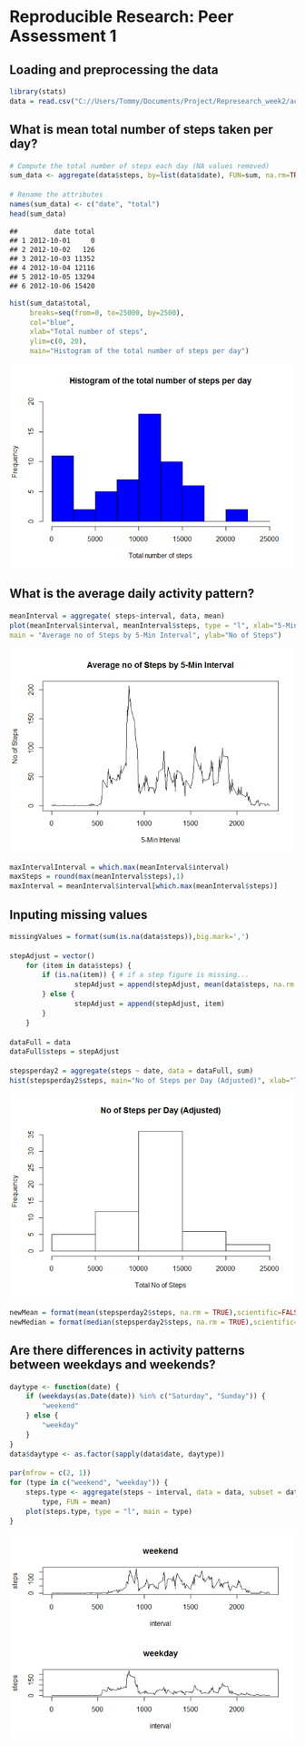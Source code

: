 # Reproducible Research: Peer Assessment 1

## Loading and preprocessing the data

```r
library(stats)
data = read.csv("C://Users/Tommy/Documents/Project/Represearch_week2/activity.csv", header = TRUE, sep = ",", colClasses=c("numeric", "character", "numeric"))
```

## What is mean total number of steps taken per day?

```r
# Compute the total number of steps each day (NA values removed)
sum_data <- aggregate(data$steps, by=list(data$date), FUN=sum, na.rm=TRUE)

# Rename the attributes
names(sum_data) <- c("date", "total")
head(sum_data)
```

```
##         date total
## 1 2012-10-01     0
## 2 2012-10-02   126
## 3 2012-10-03 11352
## 4 2012-10-04 12116
## 5 2012-10-05 13294
## 6 2012-10-06 15420
```

```r
hist(sum_data$total, 
     breaks=seq(from=0, to=25000, by=2500),
     col="blue", 
     xlab="Total number of steps", 
     ylim=c(0, 20), 
     main="Histogram of the total number of steps per day")
```

![](PA1_template_files/figure-html/unnamed-chunk-2-1.png)<!-- -->


## What is the average daily activity pattern?

```r
meanInterval = aggregate( steps~interval, data, mean)
plot(meanInterval$interval, meanInterval$steps, type = "l", xlab="5-Min Interval",
main = "Average no of Steps by 5-Min Interval", ylab="No of Steps")
```

![](PA1_template_files/figure-html/unnamed-chunk-3-1.png)<!-- -->

```r
maxIntervalInterval = which.max(meanInterval$interval)
maxSteps = round(max(meanInterval$steps),1)
maxInterval = meanInterval$interval[which.max(meanInterval$steps)] 
```
## Inputing missing values

```r
missingValues = format(sum(is.na(data$steps)),big.mark=',') 

stepAdjust = vector()
	for (item in data$steps) {
        if (is.na(item)) { # if a step figure is missing...
                stepAdjust = append(stepAdjust, mean(data$steps, na.rm = TRUE)) # return the mean 
        } else {
                stepAdjust = append(stepAdjust, item)
        }        
	}

dataFull = data
dataFull$steps = stepAdjust

stepsperday2 = aggregate(steps ~ date, data = dataFull, sum)
hist(stepsperday2$steps, main="No of Steps per Day (Adjusted)", xlab="Total No of Steps")
```

![](PA1_template_files/figure-html/unnamed-chunk-4-1.png)<!-- -->

```r
newMean = format(mean(stepsperday2$steps, na.rm = TRUE),scientific=FALSE, big.mark=',') 
newMedian = format(median(stepsperday2$steps, na.rm = TRUE),scientific=FALSE, big.mark=',')
```
## Are there differences in activity patterns between weekdays and weekends?

```r
daytype <- function(date) {
    if (weekdays(as.Date(date)) %in% c("Saturday", "Sunday")) {
        "weekend"
    } else {
        "weekday"
    }
}
data$daytype <- as.factor(sapply(data$date, daytype))

par(mfrow = c(2, 1))
for (type in c("weekend", "weekday")) {
    steps.type <- aggregate(steps ~ interval, data = data, subset = data$daytype == 
        type, FUN = mean)
    plot(steps.type, type = "l", main = type)
}
```

![](PA1_template_files/figure-html/unnamed-chunk-5-1.png)<!-- -->
